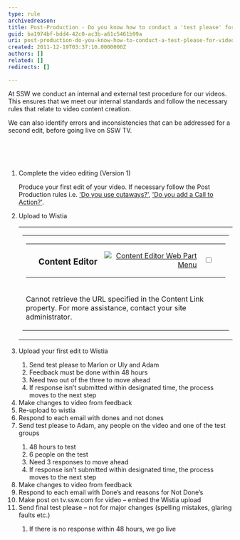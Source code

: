 ```yaml
---
type: rule
archivedreason: 
title: Post-Production - Do you know how to conduct a 'test please' for video?
guid: ba1974bf-bdd4-42c0-ac3b-a61c5461b99a
uri: post-production-do-you-know-how-to-conduct-a-test-please-for-video
created: 2011-12-19T03:37:10.0000000Z
authors: []
related: []
redirects: []

---
```



<p>At SSW we conduct an internal and external test procedure for our videos. This ensures that we meet our internal standards and follow the necessary rules that relate to video content creation. </p>
<p>We can also identify errors and inconsistencies that can be addressed for a second edit, before going live on SSW TV.</p>
<br><excerpt class='endintro'></excerpt><br>
<br><ol><li>Complete the video editing (Version 1)</li>
<p>Produce your first edit of your video. If necessary follow the Post Production rules i.e. <a href="/DesignandPresentation/RulesToBetterVideoRecording/Pages/Do-you-use-cutaways.aspx">'Do you use cutaways?'</a>, <a href="/DesignandPresentation/RulesToBetterVideoRecording/Pages/Adding-a-call-to-action.aspx">'Do you add a Call to Action?'</a>.</p>
<li>Upload to Wistia <div class="ms-rtestate-read ms-rte-wpbox"><div id="div_3b228877-180c-438b-beb6-1156e69449bf" class="ms-reusableTextView"><table cellspacing="0" cellpadding="0" style="width&#58;100%;"><tbody><tr><td id="MSOZoneCell_WebPartWPQ3" class="s4-wpActive" valign="top"><table class="s4-wpTopTable" border="0" cellspacing="0" cellpadding="0" width="100%"><tbody><tr><td><table border="0" cellspacing="0" cellpadding="0" width="100%"><tbody><tr class="ms-WPHeader"><td class="ms-wpTdSpace" align="left">&#160;</td>
<td id="WebPartTitleWPQ3" class="ms-WPHeaderTd" title="Content Editor - Allows authors to enter rich text content."><h3 class="ms-standardheader ms-WPTitle" style="text-align&#58;justify;"><nobr><span>Content Editor</span><span id="WebPartCaptionWPQ3"></span></nobr></h3></td>
<td id="msomenuid2" class="ms-WPHeaderTdMenu" align="right"><span style="display&#58;none;"><menu id="MSOMenu_WebPartMenu" class="ms-SrvMenuUI"></menu>
<span style="display&#58;none;"><menu id="MSOMenu_ConnectionsWebPartWPQ3" class="ms-SrvMenuUI"></menu></span></span><div class="ms-WPMenuDiv"><a id="WebPartWPQ3_MenuLink" class="ms-wpselectlink" title="Content Editor Web Part Menu" href="/DesignandPresentation/RulesToBetterVideoRecording/Pages/testing-rule.aspx#"><img class="ms-WPHeaderMenuImg" alt="Content Editor Web Part Menu" src="/_layouts/images/wpmenuarrow.png" style="border-right-width&#58;0px;border-top-width&#58;0px;border-bottom-width&#58;0px;border-left-width&#58;0px;" /></a></div></td>
<td class="ms-WPHeaderTdSelection"><span class="ms-WPHeaderTdSelSpan"><input id="SelectionCbxWebPartWPQ3" class="ms-WPHeaderCbxHidden" title="Select or deselect Content Editor Web Part" type="checkbox" /></span></td>
<td class="ms-wpTdSpace" align="left">&#160;</td></tr></tbody></table></td></tr>
<tr><td class="ms-WPBorder" valign="top"><div id="WebPartWPQ3" class="ms-WPBody ms-wpContentDivSpace" webpartid="aba1a6f9-ab06-4020-967d-8a126e9bd050"><p class="UserGeneric">Cannot retrieve the URL specified in the Content Link property. For more assistance, contact your site administrator.</p></div></td></tr></tbody></table></td></tr></tbody></table></div>
<span class="ms-reusableTextView"></span><div id="vid_3b228877-180c-438b-beb6-1156e69449bf" style="display&#58;none;"></div></div>
</li>
<li>Upload your first edit to Wistia</li>
<ol><li>Send test please to Marlon or Uly and Adam</li>
<li>Feedback must be done within 48 hours</li>
<li>Need two out of the three to move ahead</li>
<li>If response isn’t submitted within designated time, the process moves to the next step</li></ol>
<li>Make changes to video from feedback</li>
<li>Re-upload to wistia</li>
<li>Respond to each email with dones and not dones</li>
<li>Send test please to Adam, any people on the video and one of the test groups</li>
<ol><li>48 hours to test</li>
<li>6 people on the test</li>
<li>Need 3 responses to move ahead</li>
<li>If response isn’t submitted within designated time, the process moves to the next step</li></ol>
<li>Make changes to video from feedback</li>
<li>Respond to each email with Done’s and reasons for Not Done’s</li>
<li>Make post on tv.ssw.com for video – embed the Wistia upload</li>
<li>Send final test please – not for major changes (spelling mistakes, glaring faults etc.)</li>
<ol><li>If there is no response within 48 hours, we go live</li></ol></ol>


